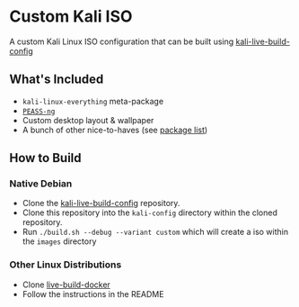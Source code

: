 # Custom Kali ISO

A custom Kali Linux ISO configuration that can be built using [kali-live-build-config](https://gitlab.com/kalilinux/build-scripts/live-build-config)

## What's Included

- `kali-linux-everything` meta-package
- [`PEASS-ng`](https://github.com/carlospolop/PEASS-ng)
- Custom desktop layout & wallpaper
- A bunch of other nice-to-haves (see [package list](package-lists\kali.list.chroot))

## How to Build

### Native Debian

- Clone the [kali-live-build-config](https://gitlab.com/kalilinux/build-scripts/live-build-config) repository.
- Clone this repository into the `kali-config` directory within the cloned repository.
- Run `./build.sh --debug --variant custom` which will create a iso within the `images` directory

### Other Linux Distributions

- Clone [live-build-docker](https://github.com/Xychic/live-build-docker)
- Follow the instructions in the README
